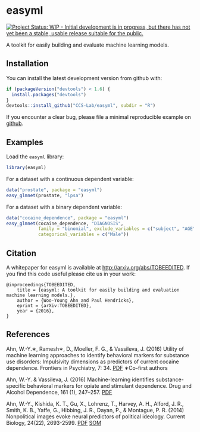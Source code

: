 <!-- README.md is generated from README.Rmd. Please edit that file -->
easyml
======

[![Project Status: WIP - Initial development is in progress, but there has not yet been a stable, usable release suitable for the public.](http://www.repostatus.org/badges/latest/wip.svg)](http://www.repostatus.org/#wip)

A toolkit for easily building and evaluate machine learning models.

Installation
------------

You can install the latest development version from github with:

``` r
if (packageVersion("devtools") < 1.6) {
  install.packages("devtools")
}
devtools::install_github("CCS-Lab/easyml", subdir = "R")
```

If you encounter a clear bug, please file a minimal reproducible example on [github](https://github.com/CCS-Lab/easyml/issues).

Examples
--------

Load the `easyml` library:

``` r
library(easyml)
```

For a dataset with a continuous dependent variable:

``` r
data("prostate", package = "easyml")
easy_glmnet(prostate, "lpsa")
```

For a dataset with a binary dependent variable:

``` r
data("cocaine_dependence", package = "easyml")
easy_glmnet(cocaine_dependence, "DIAGNOSIS", 
            family = "binomial", exclude_variables = c("subject", "AGE"), 
            categorical_variables = c("Male"))
```

Citation
--------

A whitepaper for easyml is available at <http://arxiv.org/abs/TOBEEDITED>. If you find this code useful please cite us in your work:

    @inproceedings{TOBEEDITED,
        title = {easyml: A toolkit for easily building and evaluation machine learning models.},
        author = {Woo-Young Ahn and Paul Hendricks},
        eprint = {arXiv:TOBEEDITED},
        year = {2016},
    }

References
----------

Ahn, W.-Y.∗, Ramesh∗, D., Moeller, F. G., & Vassileva, J. (2016) Utility of machine learning approaches to identify behavioral markers for substance use disorders: Impulsivity dimensions as predictors of current cocaine dependence. Frontiers in Psychiatry, 7: 34. [PDF](https://u.osu.edu/ccsl/files/2015/08/Ahn2016_Frontiers-26g6nye.pdf) ∗Co-first authors

Ahn, W.-Y. & Vassileva, J. (2016) Machine-learning identifies substance-specific behavioral markers for opiate and stimulant dependence. Drug and Alcohol Dependence, 161 (1), 247–257. [PDF](https://u.osu.edu/ccsl/files/2016/02/Ahn2016_DAD-oftlf3.pdf)

Ahn, W.-Y., Kishida, K. T., Gu, X., Lohrenz, T., Harvey, A. H., Alford, J. R., Smith, K. B., Yaffe, G., Hibbing, J. R., Dayan, P., & Montague, P. R. (2014) Nonpolitical images evoke neural predictors of political ideology. Current Biology, 24(22), 2693-2599. [PDF](https://u.osu.edu/ccsl/files/2015/11/Ahn2014_CB-1l5475k.pdf) [SOM](https://u.osu.edu/ccsl/files/2015/11/Ahn2014_CB_SOM-1xag1ph.pdf)
